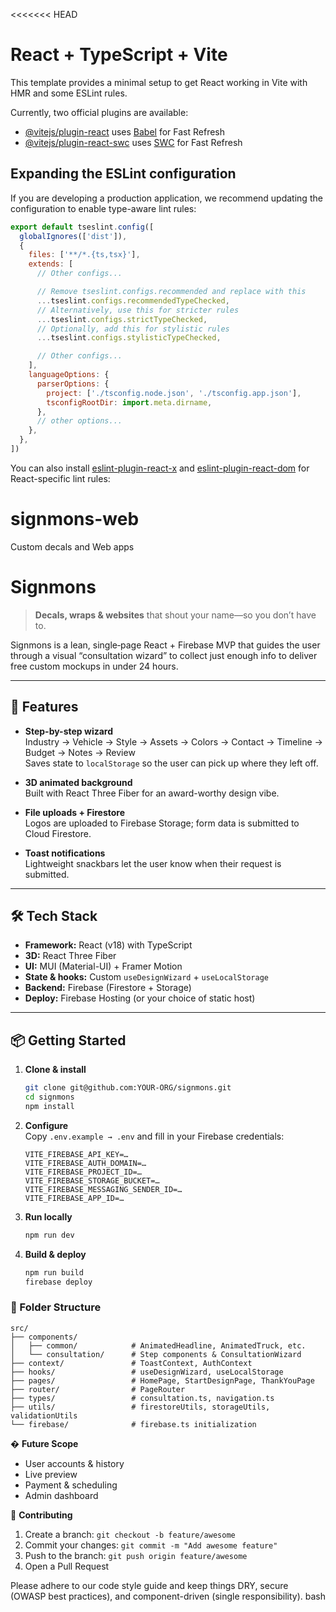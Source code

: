 <<<<<<< HEAD
# React + TypeScript + Vite

This template provides a minimal setup to get React working in Vite with HMR and some ESLint rules.

Currently, two official plugins are available:

- [@vitejs/plugin-react](https://github.com/vitejs/vite-plugin-react/blob/main/packages/plugin-react) uses [Babel](https://babeljs.io/) for Fast Refresh
- [@vitejs/plugin-react-swc](https://github.com/vitejs/vite-plugin-react/blob/main/packages/plugin-react-swc) uses [SWC](https://swc.rs/) for Fast Refresh

## Expanding the ESLint configuration

If you are developing a production application, we recommend updating the configuration to enable type-aware lint rules:

```js
export default tseslint.config([
  globalIgnores(['dist']),
  {
    files: ['**/*.{ts,tsx}'],
    extends: [
      // Other configs...

      // Remove tseslint.configs.recommended and replace with this
      ...tseslint.configs.recommendedTypeChecked,
      // Alternatively, use this for stricter rules
      ...tseslint.configs.strictTypeChecked,
      // Optionally, add this for stylistic rules
      ...tseslint.configs.stylisticTypeChecked,

      // Other configs...
    ],
    languageOptions: {
      parserOptions: {
        project: ['./tsconfig.node.json', './tsconfig.app.json'],
        tsconfigRootDir: import.meta.dirname,
      },
      // other options...
    },
  },
])
```

You can also install [eslint-plugin-react-x](https://github.com/Rel1cx/eslint-react/tree/main/packages/plugins/eslint-plugin-react-x) and [eslint-plugin-react-dom](https://github.com/Rel1cx/eslint-react/tree/main/packages/plugins/eslint-plugin-react-dom) for React-specific lint rules:
# signmons-web
Custom decals and Web apps

# Signmons

> **Decals, wraps & websites** that shout your name—so you don’t have to.

Signmons is a lean, single‐page React + Firebase MVP that guides the user through a visual “consultation wizard” to collect just enough info to deliver free custom mockups in under 24 hours.

---

## 🚀 Features

- **Step-by-step wizard**  
  Industry → Vehicle → Style → Assets → Colors → Contact → Timeline → Budget → Notes → Review  
  Saves state to `localStorage` so the user can pick up where they left off.

- **3D animated background**  
  Built with React Three Fiber for an award-worthy design vibe.

- **File uploads + Firestore**  
  Logos are uploaded to Firebase Storage; form data is submitted to Cloud Firestore.

- **Toast notifications**  
  Lightweight snackbars let the user know when their request is submitted.

---

## 🛠 Tech Stack

- **Framework:** React (v18) with TypeScript  
- **3D:** React Three Fiber  
- **UI:** MUI (Material-UI) + Framer Motion  
- **State & hooks:** Custom `useDesignWizard` + `useLocalStorage`  
- **Backend:** Firebase (Firestore + Storage)  
- **Deploy:** Firebase Hosting (or your choice of static host)

---

## 📦 Getting Started

1. **Clone & install**  
   ```bash
   git clone git@github.com:YOUR-ORG/signmons.git
   cd signmons
   npm install
   ```

2. **Configure**  
   Copy `.env.example → .env` and fill in your Firebase credentials:
   ```properties
   VITE_FIREBASE_API_KEY=…
   VITE_FIREBASE_AUTH_DOMAIN=…
   VITE_FIREBASE_PROJECT_ID=…
   VITE_FIREBASE_STORAGE_BUCKET=…
   VITE_FIREBASE_MESSAGING_SENDER_ID=…
   VITE_FIREBASE_APP_ID=…
   ```

3. **Run locally**  
   ```bash
   npm run dev
   ```

4. **Build & deploy**  
   ```bash
   npm run build
   firebase deploy
   ```

### 📂 Folder Structure
```
src/
├── components/
│   ├── common/            # AnimatedHeadline, AnimatedTruck, etc.
│   └── consultation/      # Step components & ConsultationWizard
├── context/               # ToastContext, AuthContext
├── hooks/                 # useDesignWizard, useLocalStorage
├── pages/                 # HomePage, StartDesignPage, ThankYouPage
├── router/                # PageRouter
├── types/                 # consultation.ts, navigation.ts
├── utils/                 # firestoreUtils, storageUtils, validationUtils
└── firebase/              # firebase.ts initialization
```

� **Future Scope**

- User accounts & history  
- Live preview  
- Payment & scheduling  
- Admin dashboard

📝 **Contributing**

1. Create a branch: `git checkout -b feature/awesome`  
2. Commit your changes: `git commit -m "Add awesome feature"`  
3. Push to the branch: `git push origin feature/awesome`  
4. Open a Pull Request  

Please adhere to our code style guide and keep things DRY, secure (OWASP best practices), and component-driven (single responsibility).
bash
